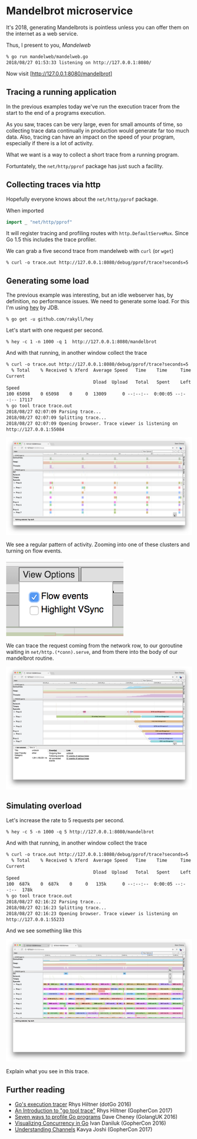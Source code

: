 # Mandelbrot microservice

It's 2018, generating Mandelbrots is pointless unless you can offer them on the internet as a web service.

Thus, I present to you, _Mandelweb_

```
% go run mandelweb/mandelweb.go
2018/08/27 01:53:33 listening on http://127.0.0.1:8080/
```

Now visit [http://127.0.0.1:8080/mandelbrot]

## Tracing a running application

In the previous examples today we've run the execution tracer from the start to the end of a programs execution.

As you saw, traces can be very large, even for small amounts of time, so collecting trace data continually in production would generate far too much data. Also, tracing can have an impact on the speed of your program, especially if there is a lot of activity.

What we want is a way to collect a short trace from a running program.

Fortuntately, the `net/http/pprof` package has just such a facility.

## Collecting traces via http

Hopefully everyone knows about the `net/http/pprof` package.

When imported
```go
import _ "net/http/pprof"
```

It will register tracing and profiling routes with `http.DefaultServeMux`. Since Go 1.5 this includes the trace profiler.

We can grab a five second trace from mandelweb with `curl` (or `wget`)
```
% curl -o trace.out http://127.0.0.1:8080/debug/pprof/trace?seconds=5 
```

## Generating some load

The previous example was interesting, but an idle webserver has, by definition, no performance issues. We need to generate some load. For this I'm using [hey][0] by JDB.

```
% go get -u github.com/rakyll/hey
```

Let's start with one request per second.
```
% hey -c 1 -n 1000 -q 1  http://127.0.0.1:8080/mandelbrot
```

And with that running, in another window collect the trace
```
% curl -o trace.out http://127.0.0.1:8080/debug/pprof/trace?seconds=5
  % Total    % Received % Xferd  Average Speed   Time    Time     Time  Current
                                 Dload  Upload   Total   Spent    Left  Speed
100 65098    0 65098    0     0  13009      0 --:--:--  0:00:05 --:--:-- 17117
% go tool trace trace.out
2018/08/27 02:07:09 Parsing trace...
2018/08/27 02:07:09 Splitting trace...
2018/08/27 02:07:09 Opening browser. Trace viewer is listening on http://127.0.0.1:55084 
```
![trace](images/trace.png)

We see a regular pattern of activity. Zooming into one of these clusters and turning on flow events.

![flow-events](images/flow-events.png)

We can trace the request coming from the network row, to our goroutine waiting in `net/http.(*conn).serve`, and from there into the body of our mandelbrot routine.

![request](images/request.png)

## Simulating overload

Let's increase the rate to 5 requests per second.
```
% hey -c 5 -n 1000 -q 5 http://127.0.0.1:8080/mandelbrot
```
And with that running, in another window collect the trace
```
% curl -o trace.out http://127.0.0.1:8080/debug/pprof/trace?seconds=5
  % Total    % Received % Xferd  Average Speed   Time    Time     Time  Current
                                 Dload  Upload   Total   Spent    Left  Speed
100  687k    0  687k    0     0   135k      0 --:--:--  0:00:05 --:--:--  178k
% go tool trace trace.out
2018/08/27 02:16:22 Parsing trace...
2018/08/27 02:16:23 Splitting trace...
2018/08/27 02:16:23 Opening browser. Trace viewer is listening on http://127.0.0.1:55233
```
And we see something like this

![overload](images/overload.png)

Explain what you see in this trace.

## Further reading

- [Go's execution tracer][1] Rhys Hiltner (dotGo 2016)
- [An Introduction to "go tool trace"][2] Rhys Hiltner (GopherCon 2017)
- [Seven ways to profile Go programs][3] Dave Cheney (GolangUK 2016)
- [Visualizing Concurrency in Go][4] Ivan Daniluk (GopherCon 2016)
- [Understanding Channels][5] Kavya Joshi (GopherCon 2017)

[0]: https://github.com/rakyll/hey
[1]: https://www.youtube.com/watch?v=mmqDlbWk_XA
[2]: https://www.youtube.com/watch?v=V74JnrGTwKA
[3]: https://www.youtube.com/watch?v=2h_NFBFrciI
[4]: https://www.youtube.com/watch?v=KyuFeiG3Y60
[5]: https://www.youtube.com/watch?v=KBZlN0izeiY

